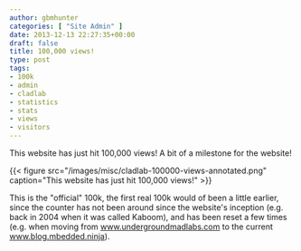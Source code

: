 ```yaml
---
author: gbmhunter
categories: [ "Site Admin" ]
date: 2013-12-13 22:27:35+00:00
draft: false
title: 100,000 views!
type: post
tags:
- 100k
- admin
- cladlab
- statistics
- stats
- views
- visitors
---
```


This website has just hit 100,000 views! A bit of a milestone for the website!

{{< figure src="/images/misc/cladlab-100000-views-annotated.png" caption="This website has just hit 100,000 views!"   >}}

This is the "official" 100k, the first real 100k would of been a little earlier, since the counter has not been around since the website's inception (e.g. back in 2004 when it was called Kaboom), and has been reset a few times (e.g. when moving from www.undergroundmadlabs.com to the current www.blog.mbedded.ninja).
